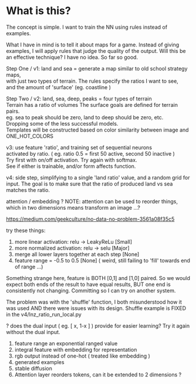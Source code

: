 What is this?
=============

The concept is simple.  I want to train the NN using rules instead of examples.

What I have in mind is to tell it about maps for a game.  Instead of giving examples, 
I will apply rules that judge the quality of the output.  Will this be an effective 
technique?  I have no idea.  So far so good.

Step One / v1: land and sea = generate a map similar to old school strategy maps,  
    with just two types of terrain.  The rules specify the ratios I want to see,  
    and the amount of 'surface' (eg. coastline )  

Step Two / v2: land, sea, deep, peaks = four types of terrain  
    Terrain has a ratio of volumes  The surface goals are defined for terrain pairs.  
    eg.  sea to peak should be zero, land to deep should be zero, etc.  
    Dropping some of the less successful models.  
    Templates will be constructed based on color similarity between image and ONE_HOT_COLORS  

v3: use feature 'ratio', and training set of sequential neurons  
    activated by ratio. ( eg.  ratio 0.5 = first 50 active, second 50 inactive )  
    Try first with on/off activation.  Try again with softmax.  
    See if either is trainable, and/or form affects function.  

v4: side step, simplifying to a single 'land ratio' value,
    and a random grid for input.  The goal is to make sure
    that the ratio of produced land vs sea matches the ratio.

attention / embedding ?
NOTE: attention can be used to reorder things, 
    which in two dimensions means transform an image ...?

https://medium.com/geekculture/no-data-no-problem-3561a08f35c5

try these things:
1) more linear activation:  relu -> LeakyReLu [Small]
1) more normalized activation:  relu -> selu [Major]
1) merge all lower layers together at each step [None]
1) feature range = -0.5 to 0.5 [None] ( weird, still failing to 'fill' towards end of range ...)

Something strange here, feature is BOTH [0,1] and [1,0] paired.
So we would expect both ends of the result to have equal results,
BUT one end is consistently not changing.
    Committing so I can try on another system.

The problem was with the 'shuffle' function, I both misunderstood how 
it was used AND there were issues with its design.  Shuffle example is 
FIXED in the v4/lnz_ratio_run_local.py

? does the dual input ( eg. [ x, 1-x ] ) provide for easier learning?
Try it again without the dual input.

1) feature range an exponential ranged value
1) integral feature with embedding for representation
1) rgb output instead of one-hot ( treated like embedding )
1) generated examples
1) stable diffusion
1) Attention layer reorders tokens, can it be extended to 2 dimensions ?
